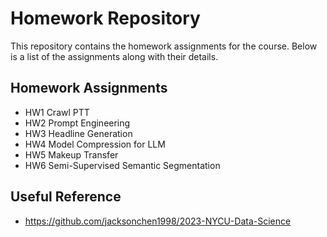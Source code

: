 # Homework Repository

This repository contains the homework assignments for the course. Below is a list of the assignments along with their details.

## Homework Assignments
- HW1 Crawl PTT
- HW2 Prompt Engineering
- HW3 Headline Generation
- HW4 Model Compression for LLM
- HW5 Makeup Transfer
- HW6 Semi-Supervised Semantic Segmentation

## Useful Reference
- https://github.com/jacksonchen1998/2023-NYCU-Data-Science
